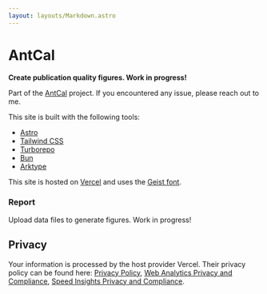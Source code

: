 ```yaml
---
layout: layouts/Markdown.astro
---
```


# AntCal

**Create publication quality figures. Work in progress!**

Part of the [AntCal](https://github.com/atlanswer/AntCal) project.
If you encountered any issue, please reach out to me.

This site is built with the following tools:

- [Astro](https://astro.build)
- [Tailwind CSS](https://tailwindcss.com)
- [Turborepo](https://turbo.build/repo)
- [Bun](https://bun.sh)
- [Arktype](https://arktype.io)
  <!-- - [FastAPI](https://fastapi.tiangolo.com) -->
  <!-- - [Numpy](https://numpy.org) -->
  <!-- - [Matplotlib](https://matplotlib.org) -->

This site is hosted on [Vercel](https://vercel.com)
and uses the [Geist font](https://vercel.com/font).

### Report

Upload data files to generate figures. Work in progress!

## Privacy

Your information is processed by the host provider Vercel.
Their privacy policy can be found here:
[Privacy Policy](https://vercel.com/legal/privacy-policy),
[Web Analytics Privacy and Compliance](https://vercel.com/docs/analytics/privacy-policy),
[Speed Insights Privacy and Compliance](https://vercel.com/docs/speed-insights/privacy-policy).
